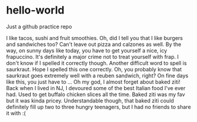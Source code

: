 # hello-world
Just a github practice repo

I like tacos, sushi and fruit smoothies. Oh, did I tell you that I like burgers and sandwiches too? Can't leave out pizza and calzones as well. By the way, on sunny days like today, you have to get yourself a nice, icy frapuccino. It's definitely a major crime not to treat yourself with frap. I don't know if I spelled it correctly though. Another difficult word to spell is saurkraut. Hope I spelled this one correctly. Oh, you probably know that saurkraut goes extremely well with a reuben sandwich, right? On fine days like this, you just have to ... Oh my god, I almost forget about baked ziti! Back when I lived in NJ, I devoured some of the best Italian food I've ever had. Used to get buffalo chicken slices all the time. Baked ziti was my fav but it was kinda pricey. Understandable though, that baked ziti could definitely fill up two to three hungry teenagers, but I had no friends to share it with :(
